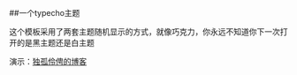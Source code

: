 ##一个typecho主题

这个模板采用了两套主题随机显示的方式，就像巧克力，你永远不知道你下一次打开的是黑主题还是白主题

演示：[独孤伶俜的博客][1]

  [1]: https://blog.icyuyan.net

